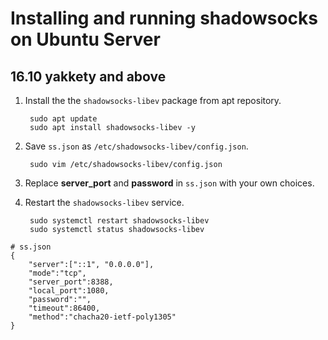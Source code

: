 # Installing and running shadowsocks on Ubuntu Server

## 16.10 yakkety and above

1. Install the the `shadowsocks-libev` package from apt repository.

        sudo apt update
        sudo apt install shadowsocks-libev -y

1. Save `ss.json` as `/etc/shadowsocks-libev/config.json`.

        sudo vim /etc/shadowsocks-libev/config.json

1. Replace **server_port** and **password** in `ss.json` with your own choices.

1. Restart the `shadowsocks-libev` service.

        sudo systemctl restart shadowsocks-libev
        sudo systemctl status shadowsocks-libev



```
# ss.json
{
    "server":["::1", "0.0.0.0"],
    "mode":"tcp",
    "server_port":8388,
    "local_port":1080,
    "password":"",
    "timeout":86400,
    "method":"chacha20-ietf-poly1305"
}
```

